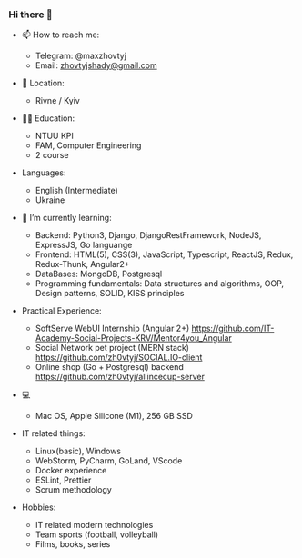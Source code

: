 ### Hi there 👋

<!--
**zh0vtyj/zh0vtyj** is a ✨ _special_ ✨ repository because its `README.md` (this file) appears on your GitHub profile.

Here are some ideas to get you started:
-->

- 📫 How to reach me: 
    * Telegram: @maxzhovtyj
    * Email: zhovtyjshady@gmail.com
    
- 📍 Location:
    * Rivne / Kyiv
    
- 🧑‍🎓 Education:
    * NTUU KPI
    * FAM, Computer Engineering
    * 2 course
    
- Languages:
    * English (Intermediate)
    * Ukraine
    
- 🌱 I’m currently learning:
    * Backend: 
        Python3, Django, DjangoRestFramework,
        NodeJS, ExpressJS,
        Go languange
    * Frontend:
        HTML(5), CSS(3), JavaScript, Typescript,
        ReactJS, Redux, Redux-Thunk,
        Angular2+
    * DataBases:
        MongoDB, Postgresql
    * Programming fundamentals:
        Data structures and algorithms,
        OOP, Design patterns,
        SOLID, KISS principles
        
- Practical Experience:
    * SoftServe WebUI Internship (Angular 2+) https://github.com/IT-Academy-Social-Projects-KRV/Mentor4you_Angular
    * Social Network pet project (MERN stack) https://github.com/zh0vtyj/SOCIAL.IO-client
    * Online shop (Go + Postgresql) backend https://github.com/zh0vtyj/allincecup-server
     
- 💻 
    * Mac OS, Apple Silicone (M1), 256 GB SSD
   
- IT related things:
    * Linux(basic), Windows
    * WebStorm, PyCharm, GoLand, VScode
    * Docker experience
    * ESLint, Prettier 
    * Scrum methodology

- Hobbies:
    * IT related modern technologies
    * Team sports (football, volleyball)
    * Films, books, series 
